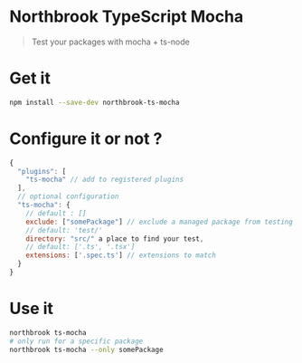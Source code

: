 # Northbrook TypeScript Mocha

> Test your packages with mocha + ts-node

# Get it

```sh
npm install --save-dev northbrook-ts-mocha
```

# Configure it or not ?

```js
{
  "plugins": [
    "ts-mocha" // add to registered plugins
  ],
  // optional configuration
  "ts-mocha": {
    // default : []
    exclude: ["somePackage"] // exclude a managed package from testing
    // default: 'test/'
    directory: "src/" a place to find your test,
    // default: ['.ts', '.tsx']
    extensions: ['.spec.ts'] // extensions to match
  }
}
```

# Use it

```sh
northbrook ts-mocha
# only run for a specific package
northbrook ts-mocha --only somePackage
```
